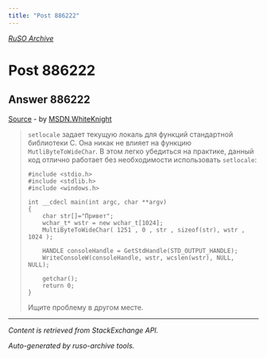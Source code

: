```yaml
---
title: "Post 886222"
---
```

<p><i><a href="https://github.com/MSDN-WhiteKnight/ruso-archive/">RuSO Archive</a></i></p>
<h1>Post 886222</h1>
<h2>Answer 886222</h2>
<p><a href="https://ru.stackoverflow.com/a/886222/">Source</a> - by <a href="https://ru.stackoverflow.com/users/240512/msdn-whiteknight">MSDN.WhiteKnight</a></p>
<blockquote>
<p><code>setlocale</code> задает текущую локаль для функций стандартной библиотеки С. Она никак не влияет на функцию <code>MutliByteToWideChar</code>. В этом легко убедиться на практике, данный код отлично работает без необходимости использовать <code>setlocale</code>:</p>

<pre><code>#include &lt;stdio.h&gt;
#include &lt;stdlib.h&gt;
#include &lt;windows.h&gt;

int __cdecl main(int argc, char **argv)
{
    char str[]="Привет";
    wchar_t* wstr = new wchar_t[1024];
    MultiByteToWideChar( 1251 , 0 , str , sizeof(str), wstr , 1024 );

    HANDLE consoleHandle = GetStdHandle(STD_OUTPUT_HANDLE);
    WriteConsoleW(consoleHandle, wstr, wcslen(wstr), NULL, NULL);

    getchar();
    return 0;
}
</code></pre>

<p>Ищите проблему в другом месте.</p>

</blockquote>
<hr/>
<p><i>Content is retrieved from StackExchange API. </i></p>
<p><i>Auto-generated by ruso-archive tools. </i></p>
